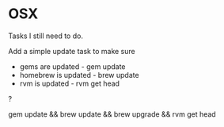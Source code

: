 OSX
========

Tasks I still need to do.

Add a simple update task to make sure

 * gems are updated - gem update
 * homebrew is updated - brew update
 * rvm is updated - rvm get head

?

gem update && brew update && brew upgrade && rvm get head